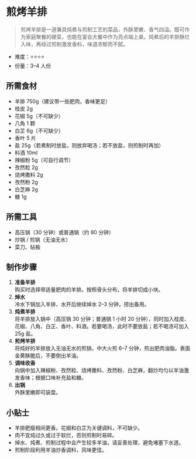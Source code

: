 # 煎烤羊排

> 煎烤羊排是一道兼具炖煮与煎制工艺的菜品，外酥里嫩、香气四溢。既可作为家庭聚餐的硬菜，也能在宴会大餐中作为亮点端上桌。炖煮后的羊排酥烂入味，再经过煎制激发香料，味道浓郁而不腻。

- 难度：⭐⭐⭐⭐
- 份量：3–4 人份

## 所需食材

- 羊排 750g（建议带一些肥肉，香味更足）
- 桂皮 2g
- 花椒 5g（不可缺少）
- 八角 1 颗
- 白芷 6g（不可缺少）
- 香叶 5 片
- 盐 25g（若煮制时放盐，则放弃喝汤；若不放盐，则煎制时再加）
- 料酒 10ml
- 辣椒粉 5g（可自行调节）
- 孜然粒 2g
- 烧烤撒料 2g
- 孜然粉 2g
- 白芝麻 2g
- 糖 1g

## 所需工具

- 高压锅（30 分钟）或普通锅（约 80 分钟）
- 炒锅 / 煎锅（无油无水）
- 菜刀、砧板

## 制作步骤

1. **准备羊排**  
   购买时选择带适量肥肉的羊排。按照骨头分布，将羊排切成小块。  
2. **焯水**  
   冷水下锅加入羊排，水开后继续焯水 2–3 分钟，捞出备用。
3. **炖煮羊排**  
   将羊排放入锅中（高压锅 30 分钟；普通锅 1 小时 20 分钟），同时加入桂皮、花椒、八角、白芷、香叶、料酒。若要喝汤，此时不要放盐；若不喝汤可加入 25g 盐。
4. **煎烤羊排**  
   将炖好的羊排放入无油无水的煎锅，中大火煎 6–7 分钟，煎出肥肉油脂。表面金黄酥脆后，不要倒出羊油。
5. **调味收香**  
   向锅中加入辣椒粉、孜然粒、烧烤撒料、孜然粉、白芝麻，翻炒均匀以羊油激发香味；根据口味补充盐和糖。
6. **出锅**  
   外酥里嫩即可装盘。

## 小贴士

- 羊排肥瘦相间更香。花椒和白芷为关键调料，不可缺少。
- 肉不宜炖过久或过于软烂，否则煎制时易碎。
- 焯水、炖煮、煎制过程中会产生较多羊油，请妥善处理，避免堵塞下水道。
- 煎制阶段利用羊油炒香调料，风味更佳。
